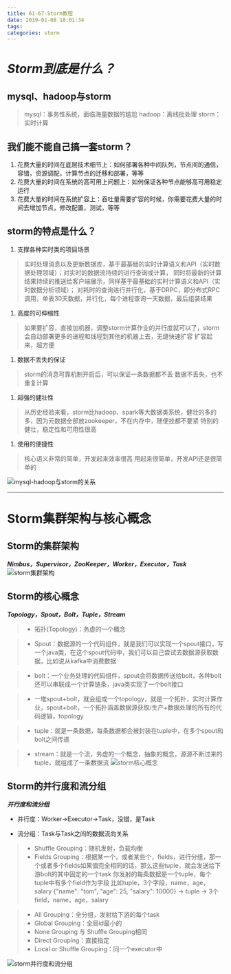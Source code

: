 ```yaml
---
title: 61-67-Storm教程
date: 2019-01-08 18:01:34
tags:
categories: storm
---
```



# ***Storm到底是什么？***

## mysql、hadoop与storm
>mysql：事务性系统，面临海量数据的尴尬
>hadoop：离线批处理
>storm：实时计算

## 我们能不能自己搞一套storm？
1. 花费大量的时间在底层技术细节上：如何部署各种中间队列，节点间的通信，容错，资源调配，计算节点的迁移和部署，等等
1. 花费大量的时间在系统的高可用上问题上：如何保证各种节点能够高可用稳定运行
1. 花费大量的时间在系统扩容上：吞吐量需要扩容的时候，你需要花费大量的时间去增加节点，修改配置，测试，等等

## storm的特点是什么？
1. 支撑各种实时类的项目场景
>实时处理消息以及更新数据库，基于最基础的实时计算语义和API（实时数据处理领域）；对实时的数据流持续的进行查询或计算，
>同时将最新的计算结果持续的推送给客户端展示，同样基于最基础的实时计算语义和API（实时数据分析领域）；
>对耗时的查询进行并行化，基于DRPC，即分布式RPC调用，单表30天数据，并行化，每个进程查询一天数据，最后组装结果

1. 高度的可伸缩性
>如果要扩容，直接加机器，调整storm计算作业的并行度就可以了，storm会自动部署更多的进程和线程到其他的机器上去，无缝快速扩容
>扩容起来，超方便

1. 数据不丢失的保证
>storm的消息可靠机制开启后，可以保证一条数据都不丢
>数据不丢失，也不重复计算

1. 超强的健壮性
>从历史经验来看，storm比hadoop、spark等大数据类系统，健壮的多的多，因为元数据全部放zookeeper，不在内存中，随便挂都不要紧
>特别的健壮，稳定性和可用性很高

1. 使用的便捷性
>核心语义非常的简单，开发起来效率很高
>用起来很简单，开发API还是很简单的

![mysql-hadoop与storm的关系](mysql-hadoop与storm的关系.png 'mysql-hadoop与storm的关系')

---

# Storm集群架构与核心概念

## Storm的集群架构

***Nimbus，Supervisor，ZooKeeper，Worker，Executor，Task***
![storm集群架构](storm集群架构.png 'storm集群架构')

## Storm的核心概念

***Topology，Spout，Bolt，Tuple，Stream***

>* 拓扑(Topology)：务虚的一个概念

>* Spout：数据源的一个代码组件，就是我们可以实现一个spout接口，写一个java类，在这个spout代码中，我们可以自己尝试去数据源获取数据，比如说从kafka中消费数据

>* bolt：一个业务处理的代码组件，spout会将数据传送给bolt，各种bolt还可以串联成一个计算链条，java类实现了一个bolt接口

>* 一堆spout+bolt，就会组成一个topology，就是一个拓扑，实时计算作业，spout+bolt，一个拓扑涵盖数据源获取/生产+数据处理的所有的代码逻辑，topology

>* tuple：就是一条数据，每条数据都会被封装在tuple中，在多个spout和bolt之间传递

>* stream：就是一个流，务虚的一个概念，抽象的概念，源源不断过来的tuple，就组成了一条数据流
![storm核心概念](storm核心概念.png 'storm核心概念')

## Storm的并行度和流分组

***并行度和流分组***

* 并行度：Worker->Executor->Task，没错，是Task

* 流分组：Task与Task之间的数据流向关系

>* Shuffle Grouping：随机发射，负载均衡
>* Fields Grouping：根据某一个，或者某些个，fields，进行分组，那一个或者多个fields如果值完全相同的话，那么这些tuple，就会发送给下游bolt的其中固定的一个task
你发射的每条数据是一个tuple，每个tuple中有多个field作为字段
比如tuple，3个字段，name，age，salary
{"name": "tom", "age": 25, "salary": 10000} -> tuple -> 3个field，name，age，salary

>* All Grouping：全分组，发射给下游的每个task
>* Global Grouping：全局id最小的
>* None Grouping 与 Shuffle Grouping相同
>* Direct Grouping：直接指定
>* Local or Shuffle Grouping：同一个executor中

![storm并行度和流分组](storm并行度和流分组.png 'storm并行度和流分组')